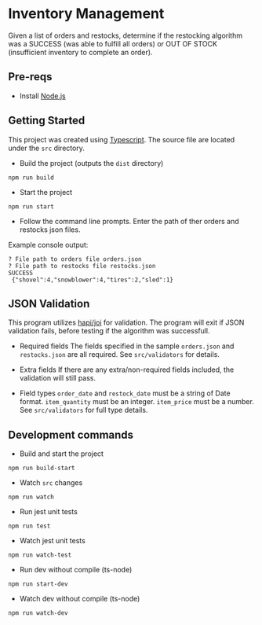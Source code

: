 # Inventory Management

Given a list of orders and restocks, determine if the restocking algorithm was a SUCCESS (was able to fulfill all orders) or OUT OF STOCK (insufficient inventory to complete an order).

## Pre-reqs
- Install [Node.js](https://nodejs.org/en/)

## Getting Started
This project was created using [Typescript](https://github.com/microsoft/TypeScript). The source file are located under the `src` directory.

- Build the project (outputs the `dist` directory)
```
npm run build
```
- Start the project
```
npm run start
```

- Follow the command line prompts. Enter the path of ther orders and restocks json files.

Example console output:
```
? File path to orders file orders.json
? File path to restocks file restocks.json
SUCCESS
 {"shovel":4,"snowblower":4,"tires":2,"sled":1}
 ```

 ## JSON Validation
 This program utilizes [hapi/joi](https://github.com/hapijs/joi) for validation. The program will exit if JSON validation fails, before testing if the algorithm was successfull.
 
 - Required fields
 The fields specified in the sample `orders.json` and `restocks.json` are all required.
See `src/validators` for details.

- Extra fields
If there are any extra/non-required fields included, the validation will still pass.

- Field types
`order_date` and `restock_date` must be a string of Date format.
`item_quantity` must be an integer.
`item_price` must be a number.
See `src/validators` for full type details.
 
## Development commands
- Build and start the project
```
npm run build-start
```
- Watch `src` changes
```
npm run watch
```
- Run jest unit tests
```
npm run test
```
- Watch jest unit tests
```
npm run watch-test
```
- Run dev without compile (ts-node)
```
npm run start-dev
```
- Watch dev without compile (ts-node)
```
npm run watch-dev
```